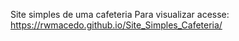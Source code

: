 Site simples de uma cafeteria
Para visualizar acesse:
https://rwmacedo.github.io/Site_Simples_Cafeteria/
